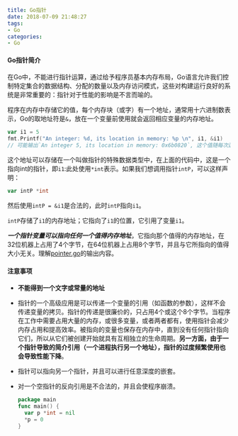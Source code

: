 ```yaml
title: Go指针
date: 2018-07-09 21:48:27
tags:
- Go
categories:
- Go
```

#### Go指针简介

在Go中，不能进行指针运算，通过给予程序员基本内存布局，Go语言允许我们控制特定集合的数据结构、分配的数量以及内存访问模式，这些对构建运行良好的系统是非常重要的：指针对于性能的影响是不言而喻的。

程序在内存中存储它的值，每个内存块（或字）有一个地址，通常用十六进制数表示，Go的取地址符是`&`，放在一个变量前使用就会返回相应变量的内存地址。

```go
var i1 = 5
fmt.Printf("An integer: %d, its location in memory: %p \n", i1, &i1)
// 可能输出`An integer 5, its location in memory: 0x6b0820`, 这个值随每次运行程序而变化
```

这个地址可以存储在一个叫做指针的特殊数据类型中，在上面的代码中，这是一个指向int的指针，即`i1`:此处使用`*int`表示。如果我们想调用指针`intP`，可以这样声明：

```go
var intP *int
```

然后使用`intP = &i1`是合法的，此时`intP`指向`i1`。

`intP`存储了`i1`的内存地址；它指向了`i1`的位置，它引用了变量`i1`。

***一个指针变量可以指向任何一个值得内存地址***，它指向那个值得的内存地址，在32位机器上占用了4个字节，在64位机器上占用8个字节，并且与它所指向的值得大小无关。理解[pointer.go](https://github.com/Neras/golang-poker/blob/master/pointer/pointer.go)的输出内容。

#### 注意事项

- **不能得到一个文字或常量的地址**

- 指针的一个高级应用是可以传递一个变量的引用（如函数的参数），这样不会传递变量的拷贝。指针的传递是很廉价的，只占用4个或这个8个字节。当程序在工作中需要占用大量的内存，或很多变量，或者两者都有，使用指针会减少内存占用和提高效率。被指向的变量也保存在内存中，直到没有任何指针指向它们，所以从它们被创建开始就具有互相独立的生命周期。**另一方面，由于一个指针导致的简介引用（一个进程执行另一个地址），指针的过度频繁使用也会导致性能下降**。

- 指针可以指向另一个指针，并且可以进行任意深度的嵌套。

- 对一个空指针的反向引用是不合法的，并且会使程序崩溃。

  ```go
  package main
  func main() {
    var p *int = nil
    *p = 0
  }
  ```

  

